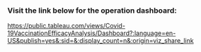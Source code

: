 ### Visit the link below for the operation dashboard:
https://public.tableau.com/views/Covid-19VaccinationEfficacyAnalysis/Dashboard?:language=en-US&publish=yes&:sid=&:display_count=n&:origin=viz_share_link
